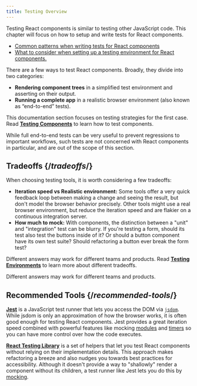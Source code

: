 ```yaml
---
title: Testing Overview
---
```


<Intro>

Testing React components is similar to testing other JavaScript code.
This chapter will focus on how to setup and write tests for React components.

</Intro>

<YouWillLearn isChapter={true}>

* [Common patterns when writing tests for React components](/learn/testing-components)
* [What to consider when setting up a testing environment for React components.](/learn/testing-environments)

</YouWillLearn>


There are a few ways to test React components. Broadly, they divide into two categories:

- **Rendering component trees** in a simplified test environment and asserting on their output.
- **Running a complete app** in a realistic browser environment (also known as “end-to-end” tests).

<LearnMore path="/learn/testing-components">

This documentation section focuses on testing strategies for the first case. Read **[Testing Components](/learn/testing-components)** to learn how to test components.

</LearnMore>

 While full end-to-end tests can be very useful to prevent regressions to important workflows, such tests are not concerned with React components in particular, and are out of the scope of this section.

## Tradeoffs {/*tradeoffs*/}

When choosing testing tools, it is worth considering a few tradeoffs:

- **Iteration speed vs Realistic environment:** Some tools offer a very quick feedback loop between making a change and seeing the result, but don't model the browser behavior precisely. Other tools might use a real browser environment, but reduce the iteration speed and are flakier on a continuous integration server.
- **How much to mock:** With components, the distinction between a "unit" and "integration" test can be blurry. If you're testing a form, should its test also test the buttons inside of it? Or should a button component have its own test suite? Should refactoring a button ever break the form test?

<LearnMore path="/learn/reacting-to-input-with-state">

Different answers may work for different teams and products.
Read **[Testing Environments](/learn/testing-environments)** to learn more about different tradeoffs.

</LearnMore>

Different answers may work for different teams and products.

## Recommended Tools {/*recommended-tools*/}

**[Jest](https://facebook.github.io/jest/)** is a JavaScript test runner that lets you access the DOM via [`jsdom`](/learn/testing-environments.html#mocking-a-rendering-surface). While jsdom is only an approximation of how the browser works, it is often good enough for testing React components. Jest provides a great iteration speed combined with powerful features like mocking [modules](/learn/testing-environments.html#mocking-modules) and [timers](/learn/testing-environments.html#mocking-timers) so you can have more control over how the code executes.

**[React Testing Library](https://testing-library.com/react)** is a set of helpers that let you test React components without relying on their implementation details. This approach makes refactoring a breeze and also nudges you towards best practices for accessibility. Although it doesn't provide a way to "shallowly" render a component without its children, a test runner like Jest lets you do this by [mocking](/learn/testing-environments.html#mocking-modules).
